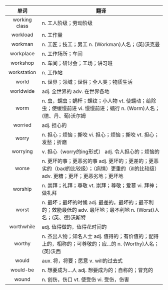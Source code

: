 |单词|翻译  |
|:--:|--| 
|	working class  		|		n. 工人阶级；劳动阶级	|		
|	workload  		|		n. 工作量	|		
|	workman  		|		n. 工匠；技工；男工 n. (Workman)人名；(英)沃克曼	|		
|	workplace  		|		n. 工作场所；车间	|		
|	workshop  		|		n. 车间；研讨会；工场；讲习班	|		
|	workstation  		|		n. 工作站	|		
|	world  		|		n. 世界；领域；世俗；全人类；物质生活	|		
|	worldwide  		|		adj. 全世界的 adv. 在世界各地	|		
|	worm  		|		n. 虫，蠕虫；蜗杆；螺纹；小人物 vt. 使蠕动；给除虫；使缓慢前进 vi. 慢慢前进；蠕行 n. (Worm)人名；(德、丹、葡)沃尔姆	|		
|	worried  		|		adj. 担心的	|		
|	worry  		|		n. 担心；烦恼；撕咬 vi. 担心；烦恼；撕咬 vt. 担心；发愁；折磨	|		
|	worrying  		|		v. 担心（worry的ing形式） adj. 令人担心的；烦恼的	|		
|	worse  		|		n. 更坏的事；更恶劣的事 adj. 更坏的；更差的；更恶劣的（bad的比较级）；（病情）更重的（ill的比较级） adv. 更糟；更坏；更恶劣地；更坏地	|		
|	worship  		|		n. 崇拜；礼拜；尊敬 vt. 崇拜；尊敬；爱慕 vi. 拜神；做礼拜	|		
|	worst  		|		n. 最坏；最坏的时候 adj. 最差的，最坏的；最不利的；效能最低的 adv. 最坏地；最不利地 n. (Worst)人名；(英、德)沃斯特	|		
|	worthwhile  		|		adj. 值得做的，值得花时间的	|		
|	worthy  		|		n. 杰出人物；知名人士 adj. 值得的；有价值的；配得上的，相称的；可尊敬的；应…的 n. (Worthy)人名；(英)沃西	|		
|	would  		|		aux. 将，将要；愿意 v. will的过去式	|		
|	would-be  		|		n. 想要成为…人 adj. 想要成为的；自称的；冒充的	|		
|	wound  		|		n. 创伤，伤口 vt. 使受伤 vi. 受伤，伤害	|		
